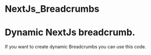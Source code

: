 # NextJs_Breadcrumbs
# Dynamic NextJs breadcrumb.
If you want to create dynamic Breadcrumbs you can use this code.

